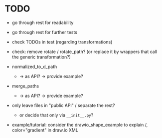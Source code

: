 # TODO

- go through rest for readability
- go through rest for further tests
- check TODOs in test (regarding transformations)

- check: remove rotate / rotate_path?  (or replace it by wrappers that call the generic transformation?)
- normalized_to_d_path 
  - -> as API? -> provide example?
- merge_paths
  - -> as API? -> provide example?

- only leave files in "public API" / separate the rest?
  - or decide that only via `__init__.py`?

- example/tutorial: consider the drawio_shape_example to explain <save/>/<restore/>, color="gradient" in draw.io XML
